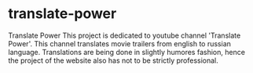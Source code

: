 # translate-power
Translate Power
This project is dedicated to youtube channel 'Translate Power'. This channel translates movie trailers from english to russian language. Translations are being done in slightly humores fashion, hence the project of the website also has not to be strictly professional. 
